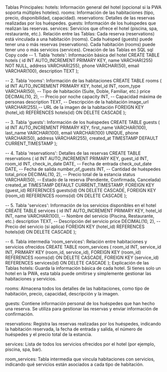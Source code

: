 Tablas Principales:
hotels: Información general del hotel (opcional si la PWA soporta múltiples hoteles).
rooms: Información de las habitaciones (tipo, precio, disponibilidad, capacidad).
reservations: Detalles de las reservas realizadas por los huéspedes.
guests: Información de los huéspedes que realizan las reservas.
services: Servicios que ofrece el hotel (piscina, spa, restaurante, etc.).
Relación entre las Tablas:
Cada reserva (reservations) está vinculada a una habitación (rooms).
Cada huésped (guests) puede tener una o más reservas (reservations).
Cada habitación (rooms) puede tener uno o más servicios (services).
Creación de las Tablas en SQL
sql
Copy code
-- 1. Tabla 'hotels': Información básica del hotel
CREATE TABLE hotels (
    id INT AUTO_INCREMENT PRIMARY KEY,
    name VARCHAR(255) NOT NULL,
    address VARCHAR(255),
    phone VARCHAR(50),
    email VARCHAR(100),
    description TEXT
);

-- 2. Tabla 'rooms': Información de las habitaciones
CREATE TABLE rooms (
    id INT AUTO_INCREMENT PRIMARY KEY,
    hotel_id INT,
    room_type VARCHAR(50), -- Tipo de habitación (Suite, Doble, Familiar, etc.)
    price DECIMAL(10, 2),  -- Precio por noche
    capacity INT,          -- Capacidad máxima de personas
    description TEXT,      -- Descripción de la habitación
    image_url VARCHAR(255),-- URL de la imagen de la habitación
    FOREIGN KEY (hotel_id) REFERENCES hotels(id) ON DELETE CASCADE
);

-- 3. Tabla 'guests': Información de los huéspedes
CREATE TABLE guests (
    id INT AUTO_INCREMENT PRIMARY KEY,
    first_name VARCHAR(100),
    last_name VARCHAR(100),
    email VARCHAR(100) UNIQUE,
    phone VARCHAR(50),
    address VARCHAR(255),
    created_at TIMESTAMP DEFAULT CURRENT_TIMESTAMP
);

-- 4. Tabla 'reservations': Detalles de las reservas
CREATE TABLE reservations (
    id INT AUTO_INCREMENT PRIMARY KEY,
    guest_id INT,
    room_id INT,
    check_in_date DATE,     -- Fecha de entrada
    check_out_date DATE,    -- Fecha de salida
    number_of_guests INT,   -- Cantidad de huéspedes
    total_price DECIMAL(10, 2), -- Precio total de la estancia
    status VARCHAR(50),     -- Estado de la reserva (Pendiente, Confirmada, Cancelada)
    created_at TIMESTAMP DEFAULT CURRENT_TIMESTAMP,
    FOREIGN KEY (guest_id) REFERENCES guests(id) ON DELETE CASCADE,
    FOREIGN KEY (room_id) REFERENCES rooms(id) ON DELETE CASCADE
);

-- 5. Tabla 'services': Información de los servicios disponibles en el hotel
CREATE TABLE services (
    id INT AUTO_INCREMENT PRIMARY KEY,
    hotel_id INT,
    name VARCHAR(100),  -- Nombre del servicio (Piscina, Restaurante, etc.)
    description TEXT,   -- Descripción del servicio
    price DECIMAL(10, 2), -- Precio del servicio (si aplica)
    FOREIGN KEY (hotel_id) REFERENCES hotels(id) ON DELETE CASCADE
);

-- 6. Tabla intermedia 'room_services': Relación entre habitaciones y servicios ofrecidos
CREATE TABLE room_services (
    room_id INT,
    service_id INT,
    PRIMARY KEY (room_id, service_id),
    FOREIGN KEY (room_id) REFERENCES rooms(id) ON DELETE CASCADE,
    FOREIGN KEY (service_id) REFERENCES services(id) ON DELETE CASCADE
);
Explicación de las Tablas
hotels: Guarda la información básica de cada hotel. Si tienes solo un hotel en la PWA, esta tabla puede omitirse y simplemente gestionar las habitaciones y servicios.

rooms: Almacena todos los detalles de las habitaciones, como tipo de habitación, precio, capacidad, descripción y la imagen.

guests: Contiene información personal de los huéspedes que han hecho una reserva. Se utiliza para gestionar las reservas y enviar información de confirmación.

reservations: Registra las reservas realizadas por los huéspedes, indicando la habitación reservada, la fecha de entrada y salida, el número de huéspedes y el precio total de la estancia.

services: Lista de todos los servicios ofrecidos por el hotel (por ejemplo, piscina, spa, bar).

room_services: Tabla intermedia que vincula habitaciones con servicios, indicando qué servicios están asociados a cada tipo de habitación.
